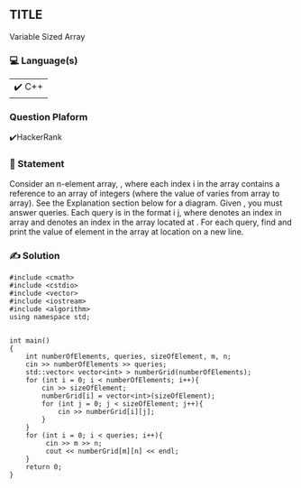 ## TITLE
Variable Sized Array

### 💻 Language(s)

<table>
    <tr>
        <td>✔️ C++</td>
    </tr>
</table>

### Question Plaform
✔️HackerRank

### 📖 Statement

Consider an n-element array, , where each index i in the array contains a reference to an array of  integers (where the value of  varies from array to array). See the Explanation section below for a diagram.
Given , you must answer  queries. Each query is in the format i j, where  denotes an index in array  and  denotes an index in the array located at . For each query, find and print the value of element  in the array at location  on a new line.

### ✍️ Solution

```
#include <cmath>
#include <cstdio>
#include <vector>
#include <iostream>
#include <algorithm>
using namespace std;


int main()
{
    int numberOfElements, queries, sizeOfElement, m, n;
    cin >> numberOfElements >> queries;
    std::vector< vector<int> > numberGrid(numberOfElements);
    for (int i = 0; i < numberOfElements; i++){
        cin >> sizeOfElement;
        numberGrid[i] = vector<int>(sizeOfElement);
        for (int j = 0; j < sizeOfElement; j++){
            cin >> numberGrid[i][j];
        }  
    }
    for (int i = 0; i < queries; i++){
         cin >> m >> n;
         cout << numberGrid[m][n] << endl;
    }
    return 0;
}
```
